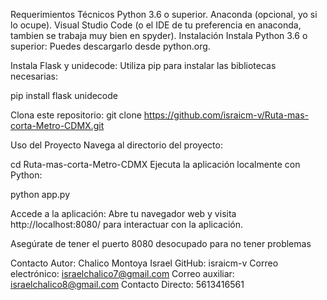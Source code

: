 Requerimientos Técnicos
Python 3.6 o superior.
Anaconda (opcional, yo si lo ocupe).
Visual Studio Code (o el IDE de tu preferencia en anaconda, tambien se trabaja muy bien en spyder).
Instalación
Instala Python 3.6 o superior: Puedes descargarlo desde python.org.

Instala Flask y unidecode: Utiliza pip para instalar las bibliotecas necesarias:


pip install flask unidecode


Clona este repositorio:
git clone https://github.com/israicm-v/Ruta-mas-corta-Metro-CDMX.git



Uso del Proyecto
Navega al directorio del proyecto:


cd Ruta-mas-corta-Metro-CDMX
Ejecuta la aplicación localmente con Python:


python app.py


Accede a la aplicación:
Abre tu navegador web y visita http://localhost:8080/ para interactuar con la aplicación.

Asegúrate de tener el puerto 8080 desocupado para no tener problemas

Contacto
Autor: Chalico Montoya Israel
GitHub: israicm-v
Correo electrónico: israelchalico7@gmail.com
Correo auxiliar: israelchalico8@gmail.com
Contacto Directo: 5613416561
